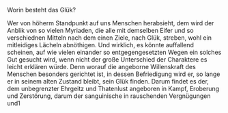 
 Worin besteht das Glük?

Wer von höherm Standpunkt auf uns Menschen herabsieht, dem wird der Anblik von so vielen Myriaden, die alle mit demselben Eifer und so verschiednen Mitteln nach dem einen Ziele, nach Glük, streben, wohl ein mitleidiges Lächeln abnöthigen. Und wirklich, es könnte auffallend scheinen, auf wie vielen einander so entgegengesetzten Wegen ein solches Gut gesucht wird, wenn nicht der große Unterschied der Charaktere es leicht erklären würde. Denn worauf die angeborne Willenskraft des Menschen besonders gerichtet ist, in dessen Befriedigung wird er, so lange er in seinem alten Zustand bleibt, sein Glük finden. Darum findet es der, dem unbegrenzter Ehrgeitz und Thatenlust angeboren in Kampf, Eroberung und Zerstörung, darum der sanguinische in rauschenden Vergnügungen und1

